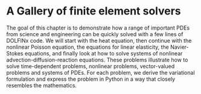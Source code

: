 # A Gallery of finite element solvers

The goal of this chapter is to demonstrate how a range of important PDEs from science and  engineering can be quickly solved with a few lines of DOLFINx code. 
We will start with the heat equation, then continue with the nonlinear Poisson equation, the equations for linear elasticity, the Navier-Stokes equations, and finally look at how to solve systems of nonlinear advection-diffusion-reaction equations. These problems illustrate how to solve time-dependent problems, nonlinear problems, vector-valued problems and systems of PDEs. For each problem, we derive the variational formulation and express the problem in Python in a way that closely resembles the mathematics.
